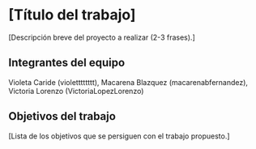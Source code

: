 # [Título del trabajo]

[Descripción breve del proyecto a realizar (2-3 frases).]

## Integrantes del equipo

Violeta Caride (violetttttttt), Macarena Blazquez (macarenabfernandez), Victoria Lorenzo (VictoriaLopezLorenzo) 

## Objetivos del trabajo

[Lista de los objetivos que se persiguen con el trabajo propuesto.]
